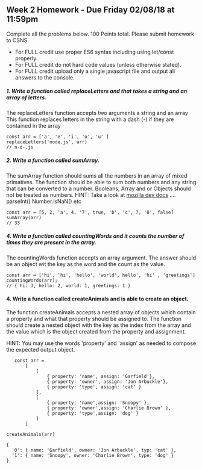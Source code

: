 ## Week 2 Homework - Due Friday 02/08/18 at 11:59pm
Complete all the problems below. 100 Points total. Please submit homework to CSNS.

- For FULL credit use proper ES6 syntax including using let/const properly.
- For FULL credit do not hard code values (unless otherwise stated).
- For FULL credit upload only a single javascript file and output all answers to the console.


##### 1.  Write a function called replaceLetters and that takes a string and an array of letters.
The replaceLetters function accepts two arguments a string and an array
This function replaces letters in the string with a dash (-) if they are contained in the array

    const arr = ['a', 'e', 'i', 'o', 'u' ]
    replaceLetters('node.js', arr)
    // n-d-.js


##### 2. Write a function called sumArray.
The sumArray function should sums all the numbers in an array of mixed primatives.
The function should be able to sum both numbers and any string that can be converted to a number. Booleans, Array and or Objects should not be treated as numbers.
HINT: Take a look at [mozilla dev docs](https://developer.mozilla.org/en-US/docs/Web/JavaScript/Reference/Global_Objects) .... parseInt() Number.isNaN() etc

    const arr = [5, 2, 'a', 4, '7', true, 'b', 'c', 7, '8', false]
    sumArray(arr)
    // 33


##### 4. Write a function called countingWords and it counts the number of times they are present in the array.
The countingWords function accepts an array argument.
The answer should be an object wit the key as the word and the count as the value.

    const arr = ['hi', 'hi', 'hello', 'world', hello', 'hi' , 'greetings']
    countingWords(arr);
    // { hi: 3, hello: 2, world: 1, greetings: 1 }


#### 4. Write a function called createAnimals and is able to create an object.
The function createAnimals accepts a nested array of objects which contain a property and what that property should be assigned to.
The function should create a nested object with the key as the index from the array and the value which is the object created from the property and assignment.

HINT: You may use the words 'property' and 'assign' as needed to compose the expected output object.

 ```
    const arr =
        [
            [
                { property: 'name', assign: 'Garfield'},
                { property: 'owner', assign: 'Jon Arbuckle'},
                { property: 'type', assign: 'cat' }
            ],
            [
                { property: 'name',assign: 'Snoopy' },
                { property: 'owner',assign: 'Charlie Brown' },
                { property: 'type',assign: 'dog' }
            ]
        ]
```

    createAnimals(arr)

    {
      '0': { name: 'Garfield', owner: 'Jon Arbuckle', typ: 'cat' },
      '1': { name: 'Snoopy', owner: 'Charlie Brown', type: 'dog' }
    }
